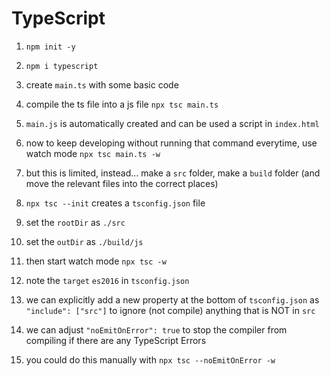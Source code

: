 # TypeScript

1. `npm init -y`

2. `npm i typescript`

3. create `main.ts` with some basic code

4. compile the ts file into a js file `npx tsc main.ts`

5. `main.js` is automatically created and can be used a script in `index.html`

6. now to keep developing without running that command everytime, use watch mode `npx tsc main.ts -w`

7. but this is limited, instead... make a `src` folder, make a `build` folder (and move the relevant files into the correct places)

8. `npx tsc --init` creates a `tsconfig.json` file

9. set the `rootDir` as `./src`

10. set the `outDir` as `./build/js`

11. then start watch mode `npx tsc -w`

12. note the `target` `es2016` in `tsconfig.json`

13. we can explicitly add a new property at the bottom of `tsconfig.json` as `"include": ["src"]` to ignore (not compile) anything that is NOT in `src`

14. we can adjust `"noEmitOnError": true` to stop the compiler from compiling if there are any TypeScript Errors

15. you could do this manually with `npx tsc --noEmitOnError -w`
